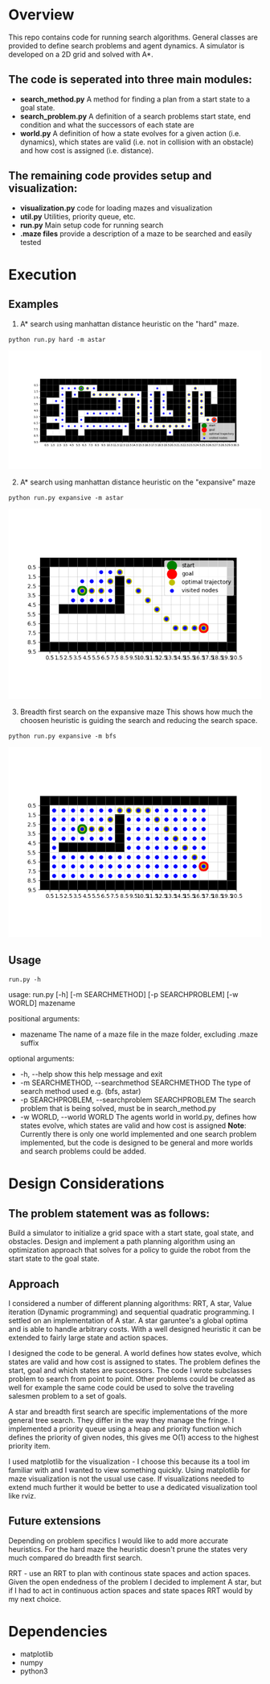# Overview
This repo contains code for running search algorithms. General classes are provided to define search problems and agent dynamics. A simulator is developed on a 2D grid and solved with A*. 

## The code is seperated into three main modules:
* **search_method.py** A method for finding a plan from a start state to a goal state.
* **search_problem.py** A definition of a search problems start state, end condition and what the successors of each state are
* **world.py** A definition of how a state evolves for a given action (i.e. dynamics), which states are valid (i.e. not in collision with an obstacle) and how cost is assigned (i.e. distance).

## The remaining code provides setup and visualization:
* **visualization.py** code for loading mazes and visualization
* **util.py** Utilities, priority queue, etc.
* **run.py** Main setup code for running search
* **.maze files** provide a description of a maze to be searched and easily tested

# Execution
## Examples
1. A* search using manhattan distance heuristic on the "hard" maze.
```
python run.py hard -m astar
```
![Alt text](sample_results/astar_hard.png)

2. A* search using manhattan distance heuristic on the "expansive" maze 
```
python run.py expansive -m astar
```
![Alt text](sample_results/astar_expansive.png)

3. Breadth first search on the expansive maze
This shows how much the choosen heuristic is guiding the search and reducing the search space.
```
python run.py expansive -m bfs
```
![Alt text](sample_results/bfs_expansive.png)

## Usage
```
run.py -h
```
usage: run.py [-h] [-m SEARCHMETHOD] [-p SEARCHPROBLEM] [-w WORLD] mazename

positional arguments:
  * mazename             The name of a maze file in the maze folder, excluding
                         .maze suffix

optional arguments:
  * -h, --help          show this help message and exit
  * -m SEARCHMETHOD, --searchmethod SEARCHMETHOD
                        The type of search method used e.g. (bfs, astar)
  * -p SEARCHPROBLEM, --searchproblem SEARCHPROBLEM
                        The search problem that is being solved, must be in
                        search_method.py
  * -w WORLD, --world WORLD
                        The agents world in world.py, defines how states
                        evolve, which states are valid and how cost is
                        assigned
**Note**: Currently there is only one world implemented and one search problem implemented, but the code is designed to be general and more worlds and search problems could be added.

# Design Considerations
## The problem statement was as follows:
Build a simulator to initialize a grid space with a start state, goal state, and obstacles. Design and implement a path planning algorithm using an optimization approach that solves for a policy to guide the robot from the start state to the goal state.

## Approach
I considered a number of different planning algorithms: RRT, A star, Value iteration (Dynamic programming) and sequential quadratic programming. I settled on an implementation of A star. A star garuntee's a global optima and is able to handle arbitrary costs. With a well designed heuristic it can be extended to fairly large state and action spaces.

I designed the code to be general. A world defines how states evolve, which states are valid and how cost is assigned to states. The problem defines the start, goal and which states are successors. The code I wrote subclasses problem to search from point to point. Other problems could be created as well for example the same code could be used to solve the traveling salesmen problem to a set of goals.

A star and breadth first search are specific implementations of the more general tree search. They differ in the way they manage the fringe. I implemented a priority queue using a heap and priority function which defines the priority of given nodes, this gives me O(1) access to the highest priority item.

I used matplotlib for the visualization - I choose this because its a tool im familiar with and I wanted to view something quickly. Using matplotlib for maze visualization is not the usual use case. If visualizations needed to extend much further it would be better to use a dedicated visualization tool like rviz.

## Future extensions
Depending on problem specifics I would like to add more accurate heuristics. For the hard maze the heuristic doesn't prune the states very much compared do breadth first search. 

RRT - use an RRT to plan with continous state spaces and action spaces. Given the open endedness of the problem I decided to implement A star, but if I had to act in continuous action spaces and state spaces RRT would by my next choice.

# Dependencies
* matplotlib
* numpy
* python3




